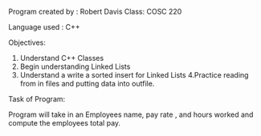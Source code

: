 Program created by : Robert Davis
Class: COSC 220

Language used : C++


Objectives:

1. Understand C++ Classes
2. Begin understanding Linked Lists
3. Understand a write a sorted insert for Linked Lists
4.Practice reading from in files and putting data into outfile.

Task of Program:

Program will take in an Employees name, pay rate , and hours worked
and compute the employees total pay.
